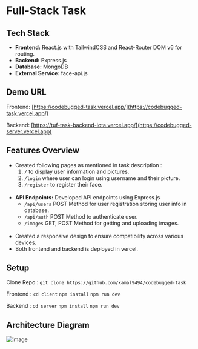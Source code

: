 # Full-Stack Task

## Tech Stack
- **Frontend:** React.js with TailwindCSS and React-Router DOM v6 for routing.
- **Backend:** Express.js
- **Database:** MongoDB
- **External Service:** face-api.js

## Demo URL

Frontend: [https://codebugged-task.vercel.app/](https://codebugged-task.vercel.app/)

Backend: [https://tuf-task-backend-iota.vercel.app/](https://codebugged-server.vercel.app)

## Features Overview

- Created following pages as mentioned in task description :
    1. `/` to display user information and pictures.
    2. `/login` where user can login using username and their picture.
    3. `/register` to register their face.
  <br />
- **API Endpoints:** Developed API endpoints using Express.js
  - `/api/users` POST Method for user registration storing user info in database.
  - `/api/auth` POST Method to authenticate user.
  - `/images` GET, POST Method for getting and uploading images.
  <br />
- Created a responsive design to ensure compatibility across various devices.
- Both frontend and backend is deployed in vercel.

## Setup
Clone Repo : `git clone https://github.com/kamal9494/codebugged-task`

Frontend : `cd client`
           `npm install`
           `npm run dev`

Backend : `cd server`
           `npm install`
           `npm run dev`
           
## Architecture Diagram
![image](https://github.com/kamal9494/codebugged-task/assets/97849725/99c666cb-1509-4a3f-869d-723bfe990932)




